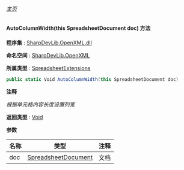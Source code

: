 ###### [主页](./Index.md "主页")

#### AutoColumnWidth(this SpreadsheetDocument doc) 方法

**程序集** : [SharpDevLib.OpenXML.dll](./SharpDevLib.OpenXML.assembly.md "SharpDevLib.OpenXML.dll")

**命名空间** : [SharpDevLib.OpenXML](./SharpDevLib.OpenXML.namespace.md "SharpDevLib.OpenXML")

**所属类型** : [SpreadsheetExtensions](./SharpDevLib.OpenXML.SpreadsheetExtensions.md "SpreadsheetExtensions")

``` csharp
public static Void AutoColumnWidth(this SpreadsheetDocument doc)
```

**注释**

*根据单元格内容长度设置列宽*



**返回类型** : [Void](https://learn.microsoft.com/en-us/dotnet/api/system.void "Void")


**参数**

|名称|类型|注释|
|---|---|---|
|doc|[SpreadsheetDocument](https://learn.microsoft.com/en-us/dotnet/api/documentformat.openxml.packaging.spreadsheetdocument "SpreadsheetDocument")|文档|


